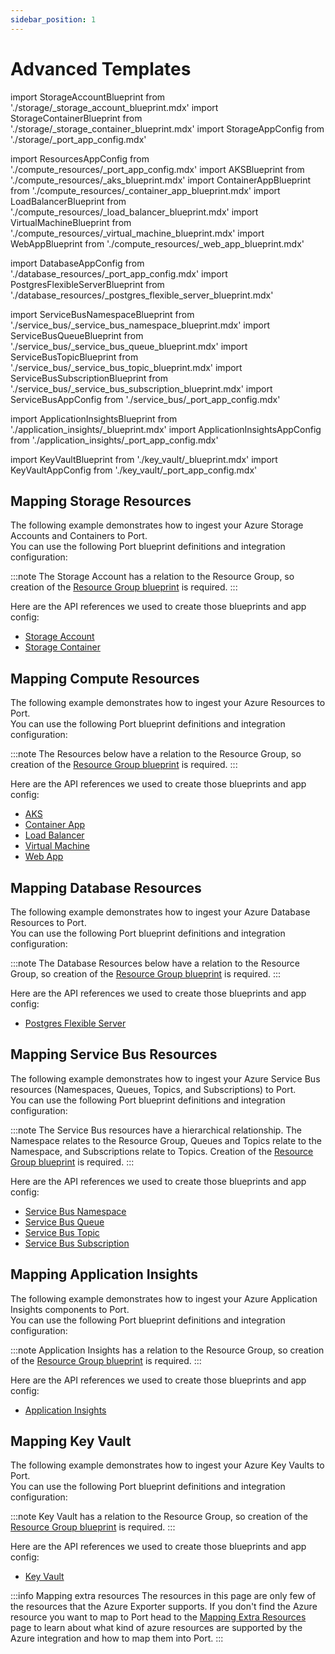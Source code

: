 ```yaml
---
sidebar_position: 1
---
```


# Advanced Templates

import StorageAccountBlueprint from './storage/\_storage_account_blueprint.mdx'
import StorageContainerBlueprint from './storage/\_storage_container_blueprint.mdx'
import StorageAppConfig from './storage/\_port_app_config.mdx'

import ResourcesAppConfig from './compute_resources/\_port_app_config.mdx'
import AKSBlueprint from './compute_resources/\_aks_blueprint.mdx'
import ContainerAppBlueprint from './compute_resources/\_container_app_blueprint.mdx'
import LoadBalancerBlueprint from './compute_resources/\_load_balancer_blueprint.mdx'
import VirtualMachineBlueprint from './compute_resources/\_virtual_machine_blueprint.mdx'
import WebAppBlueprint from './compute_resources/\_web_app_blueprint.mdx'

import DatabaseAppConfig from './database_resources/\_port_app_config.mdx'
import PostgresFlexibleServerBlueprint from './database_resources/\_postgres_flexible_server_blueprint.mdx'

import ServiceBusNamespaceBlueprint from './service_bus/\_service_bus_namespace_blueprint.mdx'
import ServiceBusQueueBlueprint from './service_bus/\_service_bus_queue_blueprint.mdx'
import ServiceBusTopicBlueprint from './service_bus/\_service_bus_topic_blueprint.mdx'
import ServiceBusSubscriptionBlueprint from './service_bus/\_service_bus_subscription_blueprint.mdx'
import ServiceBusAppConfig from './service_bus/\_port_app_config.mdx'

import ApplicationInsightsBlueprint from './application_insights/\_blueprint.mdx'
import ApplicationInsightsAppConfig from './application_insights/\_port_app_config.mdx'

import KeyVaultBlueprint from './key_vault/\_blueprint.mdx'
import KeyVaultAppConfig from './key_vault/\_port_app_config.mdx'


## Mapping Storage Resources

The following example demonstrates how to ingest your Azure Storage Accounts and Containers to Port.  
You can use the following Port blueprint definitions and integration configuration:

:::note
The Storage Account has a relation to the Resource Group, so creation of the [Resource Group blueprint](#mapping-resource-groups) is required.
:::

<StorageAccountBlueprint/>

<StorageContainerBlueprint/>

<StorageAppConfig/>

Here are the API references we used to create those blueprints and app config:

- [Storage Account](https://docs.microsoft.com/en-us/rest/api/storagerp/storageaccounts/list)
- [Storage Container](https://learn.microsoft.com/en-us/rest/api/storagerp/blob-containers/list?tabs=HTTP)

## Mapping Compute Resources

The following example demonstrates how to ingest your Azure Resources to Port.  
You can use the following Port blueprint definitions and integration configuration:

:::note
The Resources below have a relation to the Resource Group, so creation of the [Resource Group blueprint](#mapping-resource-groups) is required.
:::

<AKSBlueprint/>

<ContainerAppBlueprint/>

<LoadBalancerBlueprint/>

<VirtualMachineBlueprint/>

<WebAppBlueprint/>

<ResourcesAppConfig/>

Here are the API references we used to create those blueprints and app config:

- [AKS](https://learn.microsoft.com/en-us/rest/api/aks/managed-clusters/list?tabs=HTTP)
- [Container App](https://learn.microsoft.com/en-us/rest/api/containerapps/stable/container-apps/list-by-subscription?tabs=HTTP)
- [Load Balancer](https://learn.microsoft.com/en-us/rest/api/load-balancer/load-balancers/list-all?tabs=HTTP)
- [Virtual Machine](https://learn.microsoft.com/en-us/rest/api/compute/virtual-machines/list-all?tabs=HTTP)
- [Web App](https://learn.microsoft.com/en-us/rest/api/appservice/web-apps/list)

## Mapping Database Resources

The following example demonstrates how to ingest your Azure Database Resources to Port.  
You can use the following Port blueprint definitions and integration configuration:

:::note
The Database Resources below have a relation to the Resource Group, so creation of the [Resource Group blueprint](#mapping-resource-groups) is required.
:::

<PostgresFlexibleServerBlueprint/>

<DatabaseAppConfig/>

Here are the API references we used to create those blueprints and app config:

- [Postgres Flexible Server](https://docs.microsoft.com/en-us/rest/api/azure-postgresql/flexibleservers)

## Mapping Service Bus Resources

The following example demonstrates how to ingest your Azure Service Bus resources (Namespaces, Queues, Topics, and Subscriptions) to Port.  
You can use the following Port blueprint definitions and integration configuration:

:::note
The Service Bus resources have a hierarchical relationship. The Namespace relates to the Resource Group, Queues and Topics relate to the Namespace, and Subscriptions relate to Topics. Creation of the [Resource Group blueprint](#mapping-resource-groups) is required.
:::

<ServiceBusNamespaceBlueprint/>

<ServiceBusQueueBlueprint/>

<ServiceBusTopicBlueprint/>

<ServiceBusSubscriptionBlueprint/>

<ServiceBusAppConfig/>

Here are the API references we used to create those blueprints and app config:

- [Service Bus Namespace](https://learn.microsoft.com/en-us/rest/api/servicebus/stable/namespaces/list-by-subscription)
- [Service Bus Queue](https://learn.microsoft.com/en-us/rest/api/servicebus/stable/queues/list-by-namespace)
- [Service Bus Topic](https://learn.microsoft.com/en-us/rest/api/servicebus/stable/topics/list-by-namespace)
- [Service Bus Subscription](https://learn.microsoft.com/en-us/rest/api/servicebus/stable/subscriptions/list-by-topic)

## Mapping Application Insights

The following example demonstrates how to ingest your Azure Application Insights components to Port.  
You can use the following Port blueprint definitions and integration configuration:

:::note
Application Insights has a relation to the Resource Group, so creation of the [Resource Group blueprint](#mapping-resource-groups) is required.
:::

<ApplicationInsightsBlueprint/>

<ApplicationInsightsAppConfig/>

Here are the API references we used to create those blueprints and app config:

- [Application Insights](https://learn.microsoft.com/en-us/rest/api/application-insights/components/list)

## Mapping Key Vault

The following example demonstrates how to ingest your Azure Key Vaults to Port.  
You can use the following Port blueprint definitions and integration configuration:

:::note
Key Vault has a relation to the Resource Group, so creation of the [Resource Group blueprint](#mapping-resource-groups) is required.
:::

<KeyVaultBlueprint/>

<KeyVaultAppConfig/>

Here are the API references we used to create those blueprints and app config:

- [Key Vault](https://learn.microsoft.com/en-us/rest/api/keyvault/vaults/list-by-subscription)

:::info Mapping extra resources
The resources in this page are only few of the resources that the Azure Exporter supports.
If you don't find the Azure resource you want to map to Port head to the [Mapping Extra Resources](/build-your-software-catalog/sync-data-to-catalog/cloud-providers/azure/resource_templates/mapping_extra_resources.md) page to learn about what kind of azure resources are supported by the Azure integration and how to map them into Port.
:::
